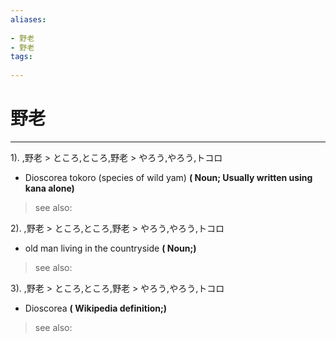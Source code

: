 ```yaml
---
aliases:
    
- 野老
- 野老
tags:
    
---
```


# 野老
---
1).
,野老 > ところ,ところ,野老 > やろう,やろう,トコロ

- Dioscorea tokoro (species of wild yam)
**( Noun; Usually written using kana alone)**
> see also: 
            
2).
,野老 > ところ,ところ,野老 > やろう,やろう,トコロ

- old man living in the countryside
**( Noun;)**
> see also: 
            
3).
,野老 > ところ,ところ,野老 > やろう,やろう,トコロ

- Dioscorea
**( Wikipedia definition;)**
> see also: 
            